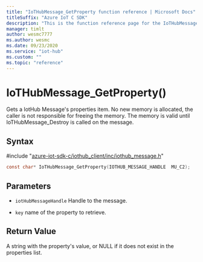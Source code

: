 ```yaml
---                             
title: "IoTHubMessage_GetProperty function reference | Microsoft Docs" 
titleSuffix: "Azure IoT C SDK"            
description: "This is the function reference page for the IoTHubMessage_GetProperty() function in the Azure IoT C SDK. This SDK is used with Azure IoT Hub and Azure IoT Hub Device Provisioning Service"            
manager: timlt                 
author: wesmc7777              
ms.author: wesmc               
ms.date: 09/23/2020                    
ms.service: "iot-hub"             
ms.custom: ""                
ms.topic: "reference"        
---                            
```


# IoTHubMessage_GetProperty()

Gets a IotHub Message's properties item. No new memory is allocated, the caller is not responsible for freeing the memory. The memory is valid until IoTHubMessage_Destroy is called on the message.

## Syntax

\#include "[azure-iot-sdk-c/iothub_client/inc/iothub_message.h](../iothub-message-h.md)"  
```C
const char* IoTHubMessage_GetProperty(IOTHUB_MESSAGE_HANDLE  MU_C2);
```

## Parameters
* `iotHubMessageHandle` Handle to the message.

* `key` name of the property to retrieve.

## Return Value
A string with the property's value, or NULL if it does not exist in the properties list.

